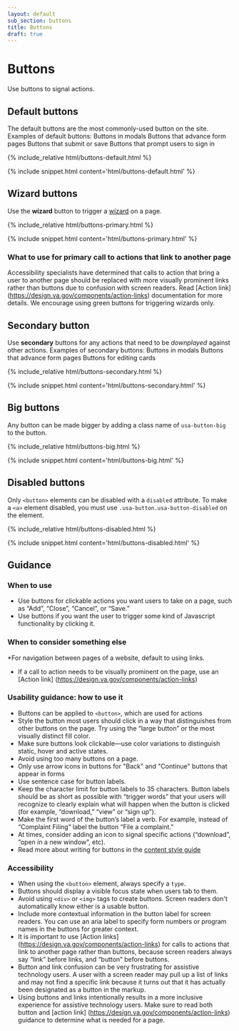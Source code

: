```yaml
---
layout: default
sub_section: buttons
title: Buttons
draft: true
---
```


# Buttons

<p class="va-introtext">Use buttons to signal actions.</p>

## Default buttons

The default buttons are the most commonly-used button on the site.
Examples of default buttons:
Buttons in modals 
Buttons that advance form pages 
Buttons that submit or save
Buttons that prompt users to sign in 
<div class="site-showcase">
{% include_relative html/buttons-default.html %}
</div>

{% include snippet.html content='html/buttons-default.html' %}

## Wizard buttons

Use the **wizard** button to trigger a [wizard](https://design.va.gov/patterns/wizards) on a page.

<div class="site-showcase">
{% include_relative html/buttons-primary.html %}
</div>

{% include snippet.html content='html/buttons-primary.html' %}

### What to use for primary call to actions that link to another page 
Accessibility specialists have determined that calls to action that bring a user to another page should be replaced with more visually prominent links rather than buttons due to confusion with screen readers. Read [Action link] (https://design.va.gov/components/action-links) documentation for more details. We encourage using green buttons for triggering wizards only. 

## Secondary button

Use **secondary** buttons for any actions that need to be _downplayed_ against other actions.
Examples of secondary buttons:
Buttons in modals 
Buttons that advance form pages 
Buttons for editing cards<div class="site-showcase">
{% include_relative html/buttons-secondary.html %}
</div>

{% include snippet.html content='html/buttons-secondary.html' %}

## Big buttons

Any button can be made bigger by adding a class name of `usa-button-big` to the button.

<div class="site-showcase">
{% include_relative html/buttons-big.html %}
</div>

{% include snippet.html content='html/buttons-big.html' %}

## Disabled buttons

Only `<button>` elements can be disabled with a `disabled` attribute. To make a `<a>` element disabled, you must use `.usa-button.usa-button-disabled` on the element.

<div class="site-showcase">
{% include_relative html/buttons-disabled.html %}
</div>

{% include snippet.html content='html/buttons-disabled.html' %}

## Guidance


### When to use

* Use buttons for clickable actions you want users to take on a page, such as “Add”, “Close”, “Cancel”, or “Save.”
* Use buttons if you want the user to trigger some kind of Javascript functionality by clicking it.


### When to consider something else
*For navigation between pages of a website, default to using links.
* If a call to action needs to be visually prominent on the page, use an [Action link] (https://design.va.gov/components/action-links)

### Usability guidance: how to use it
* Buttons can be applied to `<button>`, which are used for actions
* Style the button most users should click in a way that distinguishes from other buttons on the page. Try using the “large button” or the most visually distinct fill color.
* Make sure buttons look clickable—use color variations to distinguish static, hover and active states.
* Avoid using too many buttons on a page.
* Only use  arrow icons  in buttons for "Back" and "Continue" buttons that appear in forms 
* Use sentence case for button labels.
* Keep the character limit for button labels to 35 characters. Button labels should be as short as possible with “trigger words” that your users will recognize to clearly explain what will happen when the button is clicked (for example, “download,” “view” or “sign up”). 
* Make the first word of the button’s label a verb. For example, instead of “Complaint Filing” label the button “File a complaint.”
* At times, consider adding an icon to signal specific actions (“download”, “open in a new window”, etc).
* Read more about writing for buttons in the [content style guide](https://design.va.gov/content-style-guide/button-labels)

### Accessibility

* When using the `<button>` element, always specify a `type`.
* Buttons should display a visible focus state when users tab to them.
* Avoid using `<div>` or `<img>` tags to create buttons. Screen readers don't automatically know either is a usable button.
* Include more contextual information in the button label for screen readers. You can use an aria label to specify form numbers or program names in the buttons for greater context. 
* It is important to use [Action links] (https://design.va.gov/components/action-links) for calls to actions that link to another page rather than buttons, because screen readers always say “link” before links, and “button” before buttons. 
* Button and link confusion can be very frustrating for assistive technology users. A user with a screen reader may pull up a list of links and may not find a specific link because it turns out that it has actually been designated as a button in the markup. 
* Using buttons and links intentionally results in a more inclusive experience for assistive technology users. Make sure to read both button and [action link] (https://design.va.gov/components/action-links) guidance to determine what is needed for a page. 
